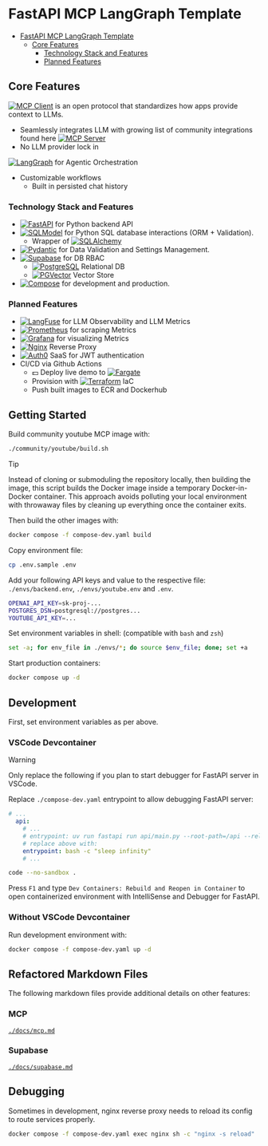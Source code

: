 # FastAPI MCP LangGraph Template

<!--toc:start-->
- [FastAPI MCP LangGraph Template](#fastapi-mcp-langgraph-template)
  - [Core Features](#core-features)
    - [Technology Stack and Features](#technology-stack-and-features)
    - [Planned Features](#planned-features)
<!--toc:end-->

## Core Features

[![MCP Client](https://img.shields.io/github/stars/modelcontextprotocol/python-sdk?logo=modelcontextprotocol&label=MCP-Client)](https://github.com/modelcontextprotocol/python-sdk) is an open protocol that standardizes how apps provide context to LLMs.
  - Seamlessly integrates LLM with growing list of community integrations found here [![MCP Server](https://img.shields.io/github/stars/modelcontextprotocol/servers?logo=modelcontextprotocol&label=MCP-Servers)](https://github.com/modelcontextprotocol/servers)
  - No LLM provider lock in

[![LangGraph](https://img.shields.io/github/stars/langchain-ai/langgraph?logo=langgraph&label=LangGraph)](https://github.com/langchain-ai/langgraph) for Agentic Orchestration
- Customizable workflows
  - Built in persisted chat history

### Technology Stack and Features

- [![FastAPI](https://img.shields.io/github/stars/fastapi/fastapi?logo=fastapi&label=fastapi)](https://github.com/fastapi/fastapi) for Python backend API
- [![SQLModel](https://img.shields.io/github/stars/fastapi/sqlmodel?logo=sqlmodel&label=SQLModel)](https://github.com/fastapi/sqlmodel) for Python SQL database interactions (ORM + Validation).
  - Wrapper of [![SQLAlchemy](https://img.shields.io/github/stars/sqlalchemy/sqlalchemy?logo=sqlalchemy&label=SQLAlchemy)](https://github.com/sqlalchemy/sqlalchemy)
- [![Pydantic](https://img.shields.io/github/stars/pydantic/pydantic?logo=pydantic&label=Pydantic)](https://github.com/pydantic/pydantic) for Data Validation and Settings Management.
- [![Supabase](https://img.shields.io/github/stars/supabase/supabase?logo=supabase&label=Supabase)](https://github.com/supabase/supabase) for DB RBAC
  - [![PostgreSQL](https://img.shields.io/github/stars/postgres/postgres?logo=postgresql&label=Postgres)](https://github.com/postgres/postgres) Relational DB
  - [![PGVector](https://img.shields.io/github/stars/pgvector/pgvector?logo=postgresql&label=PGVector)](https://github.com/pgvector/pgvector) Vector Store
- [![Compose](https://img.shields.io/github/stars/docker/compose?logo=docker&label=Compose)](https://github.com/docker/compose) for development and production.

### Planned Features

- [![LangFuse](https://img.shields.io/github/stars/langfuse/langfuse?logo=langfuse&label=LangFuse)](https://github.com/langfuse/langfuse) for LLM Observability and LLM Metrics
- [![Prometheus](https://img.shields.io/github/stars/prometheus/prometheus?logo=prometheus&label=Prometheus)](https://github.com/prometheus/prometheus) for scraping Metrics
- [![Grafana](https://img.shields.io/github/stars/prometheus/prometheus?logo=grafana&label=Grafana)](https://github.com/grafana/grafana) for visualizing Metrics
- [![Nginx](https://img.shields.io/github/stars/nginx/nginx?logo=nginx&label=Nginx)](https://github.com/nginx/nginx) Reverse Proxy
- [![Auth0](https://img.shields.io/badge/Auth0-white?logo=auth0)](https://auth0.com/docs) SaaS for JWT authentication
- CI/CD via Github Actions
  - :dollar: Deploy live demo to [![Fargate](https://img.shields.io/badge/Fargate-white.svg?logo=awsfargate)](https://docs.aws.amazon.com/AmazonECS/latest/developerguide/AWS_Fargate.html)
  - Provision with [![Terraform](https://img.shields.io/github/stars/hashicorp/terraform?logo=terraform&label=Terraform)](https://github.com/hashicorp/terraform) IaC
  - Push built images to ECR and Dockerhub

## Getting Started

Build community youtube MCP image with:

```bash
./community/youtube/build.sh
```

> [!TIP]
> Instead of cloning or submoduling the repository locally, then building the image, this script builds the Docker image inside a temporary Docker-in-Docker container. This approach avoids polluting your local environment with throwaway files by cleaning up everything once the container exits.

Then build the other images with:

```bash
docker compose -f compose-dev.yaml build
```

Copy environment file:

```bash
cp .env.sample .env
```

Add your following API keys and value to the respective file: `./envs/backend.env`, `./envs/youtube.env` and `.env`.

```bash
OPENAI_API_KEY=sk-proj-...
POSTGRES_DSN=postgresql://postgres...
YOUTUBE_API_KEY=...
```

Set environment variables in shell: (compatible with `bash` and `zsh`)

```bash
set -a; for env_file in ./envs/*; do source $env_file; done; set +a
```

Start production containers:

```bash
docker compose up -d
```

## Development

First, set environment variables as per above.

### VSCode Devcontainer

> [!WARNING]
> Only replace the following if you plan to start debugger for FastAPI server in VSCode.

Replace `./compose-dev.yaml` entrypoint to allow debugging FastAPI server:

```yaml
# ...
  api:
    # ...
    # entrypoint: uv run fastapi run api/main.py --root-path=/api --reload
    # replace above with:
    entrypoint: bash -c "sleep infinity"
    # ...
```

```bash
code --no-sandbox .
```

Press `F1` and type `Dev Containers: Rebuild and Reopen in Container` to open containerized environment with IntelliSense and Debugger for FastAPI.

### Without VSCode Devcontainer

Run development environment with:

```bash
docker compose -f compose-dev.yaml up -d
```

## Refactored Markdown Files

The following markdown files provide additional details on other features:

### MCP

[`./docs/mcp.md`](./docs/mcp.md)

### Supabase

[`./docs/supabase.md`](./docs/supabase.md)

## Debugging

Sometimes in development, nginx reverse proxy needs to reload its config to route services properly.

```bash
docker compose -f compose-dev.yaml exec nginx sh -c "nginx -s reload"
```



